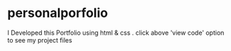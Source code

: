 # personalporfolio
I Developed this Portfolio using html &amp; css . 
click above 'view code' option to see my project files
